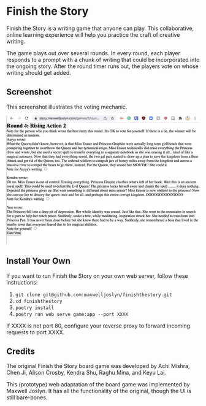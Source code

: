 # Finish the Story

Finish the Story is a writing game that anyone can play. This collaborative, online learning experience will help you practice the craft of creative writing.

The game plays out over several rounds. In every round, each player responds to a prompt with a chunk of writing that could be incorporated into the ongoing story. After the round timer runs out, the players vote on whose writing should get added.

## Screenshot

This screenshot illustrates the voting mechanic.

<img width="600vw" src="/game/static/screenshot.jpg">

## Install Your Own

If you want to run Finish the Story on your own web server, follow these instructions:

1. `git clone git@github.com:maxwelljoslyn/finishthestory.git`
2. `cd finishthestory`
3. `poetry install`
4. `poetry run web serve game:app --port XXXX`

If XXXX is not port 80, configure your reverse proxy to forward incoming requests to port XXXX.

## Credits

The original Finish the Story board game was developed by Achi Mishra, Chen Ji, Alison Crosby, Kendra Shu, Raghu Mina, and Keyu Lai.

This (prototype) web adaptation of the board game was implemented by Maxwell Joslyn. It has all the functionality of the original, though the UI is still bare-bones.
